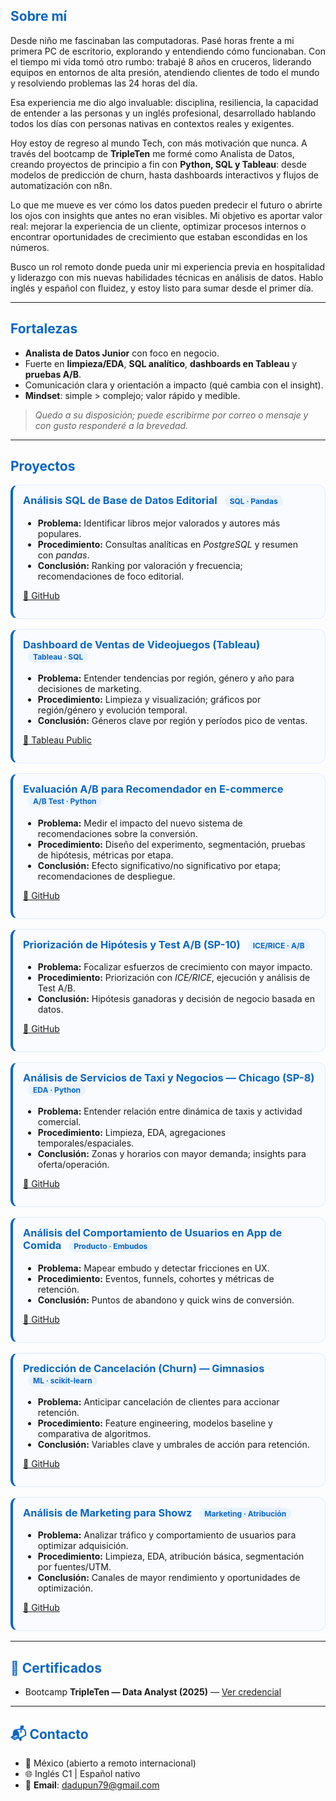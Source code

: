 <!-- Estilos visuales -->
<style>
  h2, h3 { color:#0A66C2; }
  .project-card {
    background:#f9fbff;
    border:1px solid #e0ecff;
    border-left:4px solid #0A66C2;
    border-radius:12px;
    padding:14px 16px;
    margin:16px 0;
  }
  .project-card h3 { margin-top:0; }
  .badge {
    display:inline-block; padding:2px 8px; border-radius:999px;
    background:#e9f3ff; color:#0A66C2; font-size:12px; margin-left:8px;
  }
</style>

## Sobre mí
Desde niño me fascinaban las computadoras. Pasé horas frente a mi primera PC de escritorio, explorando y entendiendo cómo funcionaban. Con el tiempo mi vida tomó otro rumbo: trabajé 8 años en cruceros, liderando equipos en entornos de alta presión, atendiendo clientes de todo el mundo y resolviendo problemas las 24 horas del día.

Esa experiencia me dio algo invaluable: disciplina, resiliencia, la capacidad de entender a las personas y un inglés profesional, desarrollado hablando todos los días con personas nativas en contextos reales y exigentes.

Hoy estoy de regreso al mundo Tech, con más motivación que nunca. A través del bootcamp de **TripleTen** me formé como Analista de Datos, creando proyectos de principio a fin con **Python, SQL y Tableau**: desde modelos de predicción de churn, hasta dashboards interactivos y flujos de automatización con n8n.

Lo que me mueve es ver cómo los datos pueden predecir el futuro o abrirte los ojos con insights que antes no eran visibles. Mi objetivo es aportar valor real: mejorar la experiencia de un cliente, optimizar procesos internos o encontrar oportunidades de crecimiento que estaban escondidas en los números.

Busco un rol remoto donde pueda unir mi experiencia previa en hospitalidad y liderazgo con mis nuevas habilidades técnicas en análisis de datos. Hablo inglés y español con fluidez, y estoy listo para sumar desde el primer día.

---

## Fortalezas
- **Analista de Datos Junior** con foco en negocio.
- Fuerte en **limpieza/EDA**, **SQL analítico**, **dashboards en Tableau** y **pruebas A/B**.
- Comunicación clara y orientación a impacto (qué cambia con el insight).
- **Mindset**: simple > complejo; valor rápido y medible.

> *Quedo a su disposición; puede escribirme por correo o mensaje y con gusto responderé a la brevedad.*

---

## Proyectos

<div class="project-card">
  <h3>Análisis SQL de Base de Datos Editorial <span class="badge">SQL · Pandas</span></h3>
  <ul>
    <li><strong>Problema:</strong> Identificar libros mejor valorados y autores más populares.</li>
    <li><strong>Procedimiento:</strong> Consultas analíticas en <em>PostgreSQL</em> y resumen con <em>pandas</em>.</li>
    <li><strong>Conclusión:</strong> Ranking por valoración y frecuencia; recomendaciones de foco editorial.</li>
  </ul>
  <p><a href="https://github.com/DANTEDUPEYRON21/sql-book-analysis" target="_blank">🔗 GitHub</a></p>
</div>

<div class="project-card">
  <h3>Dashboard de Ventas de Videojuegos (Tableau) <span class="badge">Tableau · SQL</span></h3>
  <ul>
    <li><strong>Problema:</strong> Entender tendencias por región, género y año para decisiones de marketing.</li>
    <li><strong>Procedimiento:</strong> Limpieza y visualización; gráficos por región/género y evolución temporal.</li>
    <li><strong>Conclusión:</strong> Géneros clave por región y períodos pico de ventas.</li>
  </ul>
  <p><a href="https://public.tableau.com/app/profile/dante.dupeyron/viz/Book1_17506943276420/Dashboard1" target="_blank">🔗 Tableau Public</a></p>
</div>

<div class="project-card">
  <h3>Evaluación A/B para Recomendador en E-commerce <span class="badge">A/B Test · Python</span></h3>
  <ul>
    <li><strong>Problema:</strong> Medir el impacto del nuevo sistema de recomendaciones sobre la conversión.</li>
    <li><strong>Procedimiento:</strong> Diseño del experimento, segmentación, pruebas de hipótesis, métricas por etapa.</li>
    <li><strong>Conclusión:</strong> Efecto significativo/no significativo por etapa; recomendaciones de despliegue.</li>
  </ul>
  <p><a href="https://github.com/DANTEDUPEYRON21/ab-test" target="_blank">🔗 GitHub</a></p>
</div>

<div class="project-card">
  <h3>Priorización de Hipótesis y Test A/B (SP-10) <span class="badge">ICE/RICE · A/B</span></h3>
  <ul>
    <li><strong>Problema:</strong> Focalizar esfuerzos de crecimiento con mayor impacto.</li>
    <li><strong>Procedimiento:</strong> Priorización con <em>ICE/RICE</em>, ejecución y análisis de Test A/B.</li>
    <li><strong>Conclusión:</strong> Hipótesis ganadoras y decisión de negocio basada en datos.</li>
  </ul>
  <p><a href="https://github.com/DANTEDUPEYRON21/priorizacion_ab_test_tienda_online" target="_blank">🔗 GitHub</a></p>
</div>

<div class="project-card">
  <h3>Análisis de Servicios de Taxi y Negocios — Chicago (SP-8) <span class="badge">EDA · Python</span></h3>
  <ul>
    <li><strong>Problema:</strong> Entender relación entre dinámica de taxis y actividad comercial.</li>
    <li><strong>Procedimiento:</strong> Limpieza, EDA, agregaciones temporales/espaciales.</li>
    <li><strong>Conclusión:</strong> Zonas y horarios con mayor demanda; insights para oferta/operación.</li>
  </ul>
  <p><a href="https://github.com/DANTEDUPEYRON21/analisis_taxis_negocios_chicago" target="_blank">🔗 GitHub</a></p>
</div>

<div class="project-card">
  <h3>Análisis del Comportamiento de Usuarios en App de Comida <span class="badge">Producto · Embudos</span></h3>
  <ul>
    <li><strong>Problema:</strong> Mapear embudo y detectar fricciones en UX.</li>
    <li><strong>Procedimiento:</strong> Eventos, funnels, cohortes y métricas de retención.</li>
    <li><strong>Conclusión:</strong> Puntos de abandono y quick wins de conversión.</li>
  </ul>
  <p><a href="https://github.com/DANTEDUPEYRON21/analisis_usuarios" target="_blank">🔗 GitHub</a></p>
</div>

<div class="project-card">
  <h3>Predicción de Cancelación (Churn) — Gimnasios <span class="badge">ML · scikit-learn</span></h3>
  <ul>
    <li><strong>Problema:</strong> Anticipar cancelación de clientes para accionar retención.</li>
    <li><strong>Procedimiento:</strong> Feature engineering, modelos baseline y comparativa de algoritmos.</li>
    <li><strong>Conclusión:</strong> Variables clave y umbrales de acción para retención.</li>
  </ul>
  <p><a href="https://github.com/DANTEDUPEYRON21/churn-model" target="_blank">🔗 GitHub</a></p>
</div>

<div class="project-card">
  <h3>Análisis de Marketing para Showz <span class="badge">Marketing · Atribución</span></h3>
  <ul>
    <li><strong>Problema:</strong> Analizar tráfico y comportamiento de usuarios para optimizar adquisición.</li>
    <li><strong>Procedimiento:</strong> Limpieza, EDA, atribución básica, segmentación por fuentes/UTM.</li>
    <li><strong>Conclusión:</strong> Canales de mayor rendimiento y oportunidades de optimización.</li>
  </ul>
  <p><a href="https://github.com/DANTEDUPEYRON21/proyecto-showz-analisis-visitas" target="_blank">🔗 GitHub</a></p>
</div>

---

## 🏅 Certificados
- Bootcamp **TripleTen — Data Analyst (2025)** — [Ver credencial](https://drive.google.com/file/d/1tNbLq3cDzMmwHdvo2htrXdBxGwbiIraU/view?usp=drive_link)

---

## 📬 Contacto
- 📍 México (abierto a remoto internacional)  
- 🌐 Inglés C1 | Español nativo  
- 💬 **Email**: [dadupun79@gmail.com](mailto:dadupun79@gmail.com)
